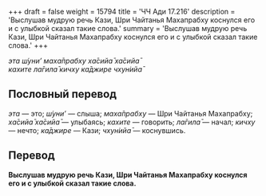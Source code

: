 +++
draft = false
weight = 15794
title = 'ЧЧ Ади 17.216'
description = 'Выслушав мудрую речь Кази, Шри Чайтанья Махапрабху коснулся его и с улыбкой сказал такие слова.'
summary = 'Выслушав мудрую речь Кази, Шри Чайтанья Махапрабху коснулся его и с улыбкой сказал такие слова.'
+++

_эта ш́уни’ маха̄прабху ха̄сийа̄ ха̄сийа̄  
кахите ла̄гила̄ кичху ка̄джире чхун̇ийа̄_

## Пословный перевод

_эта_ — это; _ш́уни’_ — слыша; _маха̄прабху_ — Шри Чайтанья Махапрабху; _ха̄сийа̄_ _ха̄сийа̄_ — улыбаясь; _кахите_ — говорить; _ла̄гила̄_ — начал; _кичху_ — нечто; _ка̄джире_ — Кази; _чхун̇ийа̄_ — коснувшись.

## Перевод

**Выслушав мудрую речь Кази, Шри Чайтанья Махапрабху коснулся его и с улыбкой сказал такие слова.**
